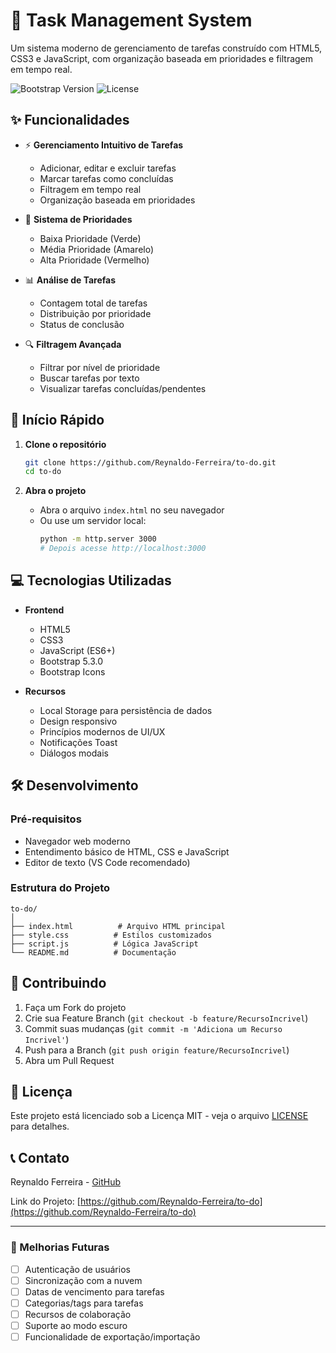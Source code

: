 # 📝 Task Management System

Um sistema moderno de gerenciamento de tarefas construído com HTML5, CSS3 e JavaScript, com organização baseada em prioridades e filtragem em tempo real.

![Bootstrap Version](https://img.shields.io/badge/Bootstrap-5.3.0-purple)
![License](https://img.shields.io/badge/license-MIT-blue)

## ✨ Funcionalidades

- ⚡ **Gerenciamento Intuitivo de Tarefas**
  - Adicionar, editar e excluir tarefas
  - Marcar tarefas como concluídas
  - Filtragem em tempo real
  - Organização baseada em prioridades

- 🎨 **Sistema de Prioridades**
  - Baixa Prioridade (Verde)
  - Média Prioridade (Amarelo)
  - Alta Prioridade (Vermelho)

- 📊 **Análise de Tarefas**
  - Contagem total de tarefas
  - Distribuição por prioridade
  - Status de conclusão

- 🔍 **Filtragem Avançada**
  - Filtrar por nível de prioridade
  - Buscar tarefas por texto
  - Visualizar tarefas concluídas/pendentes

## 🚀 Início Rápido

1. **Clone o repositório**
   ```bash
   git clone https://github.com/Reynaldo-Ferreira/to-do.git
   cd to-do
   ```

2. **Abra o projeto**
   - Abra o arquivo `index.html` no seu navegador
   - Ou use um servidor local:
     ```bash
     python -m http.server 3000
     # Depois acesse http://localhost:3000
     ```

## 💻 Tecnologias Utilizadas

- **Frontend**
  - HTML5
  - CSS3
  - JavaScript (ES6+)
  - Bootstrap 5.3.0
  - Bootstrap Icons

- **Recursos**
  - Local Storage para persistência de dados
  - Design responsivo
  - Princípios modernos de UI/UX
  - Notificações Toast
  - Diálogos modais

## 🛠️ Desenvolvimento

### Pré-requisitos

- Navegador web moderno
- Entendimento básico de HTML, CSS e JavaScript
- Editor de texto (VS Code recomendado)

### Estrutura do Projeto

```
to-do/
│
├── index.html          # Arquivo HTML principal
├── style.css          # Estilos customizados
├── script.js          # Lógica JavaScript
└── README.md          # Documentação
```

## 🤝 Contribuindo

1. Faça um Fork do projeto
2. Crie sua Feature Branch (`git checkout -b feature/RecursoIncrivel`)
3. Commit suas mudanças (`git commit -m 'Adiciona um Recurso Incrivel'`)
4. Push para a Branch (`git push origin feature/RecursoIncrivel`)
5. Abra um Pull Request

## 📄 Licença

Este projeto está licenciado sob a Licença MIT - veja o arquivo [LICENSE](LICENSE) para detalhes.

## 📞 Contato

Reynaldo Ferreira - [GitHub](https://github.com/Reynaldo-Ferreira)

Link do Projeto: [https://github.com/Reynaldo-Ferreira/to-do](https://github.com/Reynaldo-Ferreira/to-do)

---

### 🌟 Melhorias Futuras

- [ ] Autenticação de usuários
- [ ] Sincronização com a nuvem
- [ ] Datas de vencimento para tarefas
- [ ] Categorias/tags para tarefas
- [ ] Recursos de colaboração
- [ ] Suporte ao modo escuro
- [ ] Funcionalidade de exportação/importação
